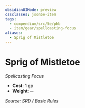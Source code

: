 ```yaml
---
obsidianUIMode: preview
cssclasses: json5e-item
tags:
  - compendium/src/5e/phb
  - item/gear/spellcasting-focus
aliases:
  - Sprig of Mistletoe
---
```

# Sprig of Mistletoe
*Spellcasting Focus*  

- **Cost**: 1 gp
- **Weight**: ⏤

*Source: SRD / Basic Rules*
